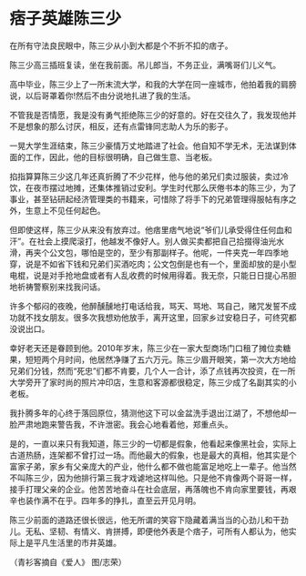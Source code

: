 # 痞子英雄陈三少

在所有守法良民眼中，陈三少从小到大都是个不折不扣的痞子。 

陈三少高三插班复读，坐在我前面。吊儿郎当，不务正业，满嘴哥们儿义气。 

高中毕业，陈三少上了一所末流大学，和我的大学在同一座城市，他拍着我的肩膀说，以后哥罩着你!然后不由分说地扎进了我的生活。 

不管我是否情愿，我是没有勇气拒绝陈三少的好意的。好在交往久了，我发现他并不是想象的那么讨厌，相反，还有点雷锋同志助人为乐的影子。 

一晃大学生涯结束，陈三少豪情万丈地踏进了社会。他自知不学无术，无法谋到体面的工作，因此，他的目标很明确，自己做生意、当老板。 

掐指算算陈三少这几年还真折腾了不少花样，他与他的弟兄们卖过服装，卖过冷饮，在夜市摆过地摊，还集体推销过安利。学生时代那么厌倦书本的陈三少，为了事业，甚至钻研起经济管理类的书籍来，可惜除了将手下的兄弟管理得服帖有序之外，生意上不见任何起色。 

但即使这样，陈三少从来没有放弃过。他痞里痞气地说“爷们儿承受得住任何血和汗”。在社会上摸爬滚打，他越发不像好人。别人做买卖都把自己拾掇得油光水滑，再夹个公文包，哪怕是空的，至少有那副样子。他呢，一件夹克一年四季地穿，说是不如省下钱和兄弟们买酒吃肉；公文包倒是也有一个，里面却放的是小型电棍，说是对手抢地盘或者有人乱收费的时候用得着。我无奈，只能日日提心吊胆地祈祷警察别来找我问话。 

许多个郁闷的夜晚，他醉醺醺地打电话给我，骂天、骂地、骂自己，赌咒发誓不成功就不找女朋友。很多次我想劝他放手，离开这里，回家乡过安稳日子，可终究都没说出口。 

幸好老天还是眷顾到他。2010年岁末，陈三少在一家大型商场门口租了摊位卖糖果，短短两个月时间，他居然净赚了五六万元。陈三少眉开眼笑，第一次大方地给兄弟们分钱，然而“死忠”们都不肯要，几个人一合计，添了点钱再次投资，在一所大学旁开了家时尚的照片冲印店，生意和客源都很稳定，陈三少成了名副其实的小老板。 

我扑腾多年的心终于落回原位，猜测他这下可以金盆洗手退出江湖了，不想他却一脸严肃地跑来警告我，不许泄密。我会心地看着他，郑重点头。 

是的，一直以来只有我知道，陈三少的一切都是假象，他看起来像黑社会，实际上古道热肠，连架都不曾打过一场。而他最大的假象，也是最大的真相，他其实是个富家子弟，家乡有父亲庞大的产业，他什么都不做也能富足地吃上一辈子。他当然不叫陈三少，因为他排行第三我才戏谑地这样叫他。只是他不肯像两个哥哥一样，接手打理父亲的企业。他苦苦地奋斗在社会底层，再落魄也不肯向家里要钱，再艰辛也装作满不在乎。四年多的挣扎，直至云开见月明。 

陈三少前面的道路还很长很远，他无所谓的笑容下隐藏着满当当的心劲儿和干劲儿。无私、坚韧、有情义、肯拼搏，即便他外表是个痞子，可所有人都认为，他实际上是平凡生活里的市井英雄。 

（青衫客摘自《爱人》 图/志荣）